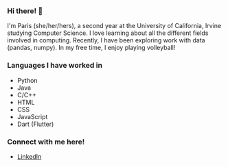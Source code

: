 ### Hi there! 👋
I'm Paris (she/her/hers), a second year at the University of California, Irvine studying Computer Science. I love learning about all the different fields involved in computing. Recently, I have been exploring work with data (pandas, numpy). In my free time, I enjoy playing volleyball!

### Languages I have worked in
- Python
- Java 
- C/C++
- HTML
- CSS
- JavaScript
- Dart (Flutter)

### Connect with me here!
- [LinkedIn](https://www.linkedin.com/in/paris-haraguchi/)
